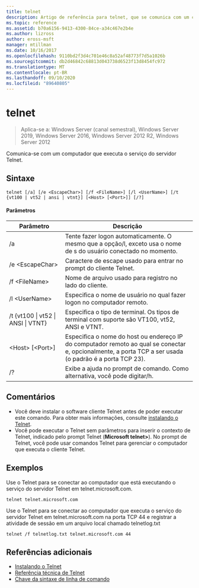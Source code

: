 ```yaml
---
title: telnet
description: Artigo de referência para telnet, que se comunica com um computador que executa o serviço do servidor Telnet.
ms.topic: reference
ms.assetid: b70a6156-9413-4300-84ce-a34c467e2b4e
ms.author: lizross
author: eross-msft
manager: mtillman
ms.date: 10/16/2017
ms.openlocfilehash: 9110bd2f3d4c701e46c8a52af48773f7d5a1026b
ms.sourcegitcommit: db2d46842c68813d043738d6523f13d8454fc972
ms.translationtype: MT
ms.contentlocale: pt-BR
ms.lasthandoff: 09/10/2020
ms.locfileid: "89640805"
---
```

# <a name="telnet"></a>telnet

> Aplica-se a: Windows Server (canal semestral), Windows Server 2019, Windows Server 2016, Windows Server 2012 R2, Windows Server 2012

Comunica-se com um computador que executa o serviço do servidor Telnet.

## <a name="syntax"></a>Sintaxe
```
telnet [/a] [/e <EscapeChar>] [/f <FileName>] [/l <UserName>] [/t {vt100 | vt52 | ansi | vtnt}] [<Host> [<Port>]] [/?]
```
#### <a name="parameters"></a>Parâmetros
|Parâmetro|Descrição|
|-------|--------|
|/a|Tente fazer logon automaticamente. O mesmo que a opção/l, exceto usa o nome de s do usuário conectado no momento.|
|/e \<EscapeChar>|Caractere de escape usado para entrar no prompt do cliente Telnet.|
|/f \<FileName>|Nome de arquivo usado para registro no lado do cliente.|
|/l \<UserName>|Especifica o nome de usuário no qual fazer logon no computador remoto.|
|/t {vt100 &#124; vt52 &#124; ANSI &#124; VTNT}|Especifica o tipo de terminal. Os tipos de terminal com suporte são VT100, vt52, ANSI e VTNT.|
|\<Host> [\<Port>]|Especifica o nome do host ou endereço IP do computador remoto ao qual se conectar e, opcionalmente, a porta TCP a ser usada (o padrão é a porta TCP 23).|
|/?|Exibe a ajuda no prompt de comando. Como alternativa, você pode digitar/h.|

## <a name="remarks"></a>Comentários
-   Você deve instalar o software cliente Telnet antes de poder executar este comando. Para obter mais informações, consulte [instalando o Telnet](/previous-versions/windows/it-pro/windows-server-2008-R2-and-2008/cc754293(v=ws.10)).
-   Você pode executar o Telnet sem parâmetros para inserir o contexto de Telnet, indicado pelo prompt Telnet (**Microsoft telnet>**). No prompt de Telnet, você pode usar comandos Telnet para gerenciar o computador que executa o cliente Telnet.

## <a name="examples"></a>Exemplos
Use o Telnet para se conectar ao computador que está executando o serviço do servidor Telnet em telnet.microsoft.com.
```
telnet telnet.microsoft.com
```
Use o Telnet para se conectar ao computador que executa o serviço do servidor Telnet em telnet.microsoft.com na porta TCP 44 e registrar a atividade de sessão em um arquivo local chamado telnetlog.txt
```
telnet /f telnetlog.txt telnet.microsoft.com 44
```

## <a name="additional-references"></a>Referências adicionais
-   [Instalando o Telnet](/previous-versions/windows/it-pro/windows-server-2008-R2-and-2008/cc754293(v=ws.10))
-   [Referência técnica de Telnet](/previous-versions/windows/it-pro/windows-server-2008-R2-and-2008/cc754987(v=ws.10))
- [Chave da sintaxe de linha de comando](command-line-syntax-key.md)
